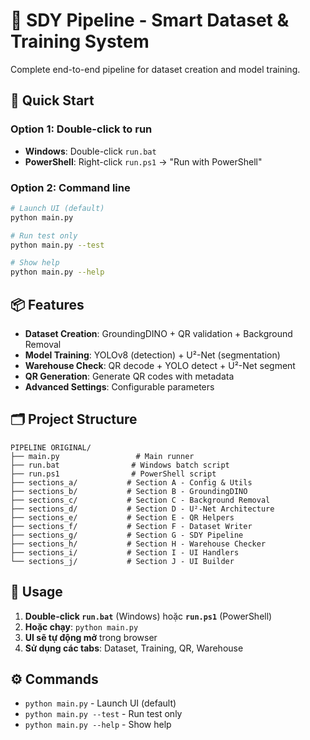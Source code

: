 # 🚀 SDY Pipeline - Smart Dataset & Training System

Complete end-to-end pipeline for dataset creation and model training.

## 🎯 Quick Start

### Option 1: Double-click to run
- **Windows**: Double-click `run.bat`
- **PowerShell**: Right-click `run.ps1` → "Run with PowerShell"

### Option 2: Command line
```bash
# Launch UI (default)
python main.py

# Run test only
python main.py --test

# Show help
python main.py --help
```

## 📦 Features

- **Dataset Creation**: GroundingDINO + QR validation + Background Removal
- **Model Training**: YOLOv8 (detection) + U²-Net (segmentation)
- **Warehouse Check**: QR decode + YOLO detect + U²-Net segment
- **QR Generation**: Generate QR codes with metadata
- **Advanced Settings**: Configurable parameters

## 🗂️ Project Structure

```
PIPELINE ORIGINAL/
├── main.py                 # Main runner
├── run.bat                # Windows batch script
├── run.ps1                # PowerShell script
├── sections_a/           # Section A - Config & Utils
├── sections_b/           # Section B - GroundingDINO
├── sections_c/           # Section C - Background Removal
├── sections_d/           # Section D - U²-Net Architecture
├── sections_e/           # Section E - QR Helpers
├── sections_f/           # Section F - Dataset Writer
├── sections_g/           # Section G - SDY Pipeline
├── sections_h/           # Section H - Warehouse Checker
├── sections_i/           # Section I - UI Handlers
└── sections_j/           # Section J - UI Builder
```

## 🚀 Usage

1. **Double-click `run.bat`** (Windows) hoặc **`run.ps1`** (PowerShell)
2. **Hoặc chạy**: `python main.py`
3. **UI sẽ tự động mở** trong browser
4. **Sử dụng các tabs**: Dataset, Training, QR, Warehouse

## ⚙️ Commands

- `python main.py` - Launch UI (default)
- `python main.py --test` - Run test only
- `python main.py --help` - Show help